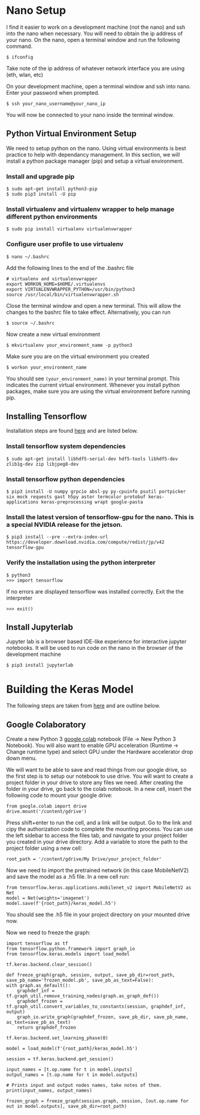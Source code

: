 
# Nano Setup

I find it easier to work on a development machine (not the nano) and ssh into the nano when necessary. You will need to obtain the ip address of your nano. On the nano, open a terminal window and run the following command. 

    $ ifconfig
    
Take note of the ip address of whatever network interface you are using (eth, wlan, etc)

On your development machine, open a terminal window and ssh into nano. Enter your password when prompted.

    $ ssh your_nano_username@your_nano_ip
    
You will now be connected to your nano inside the terminal window. 

## Python Virtual Environment Setup

We need to setup python on the nano. Using virtual environments is best practice to help with dependancy management. In this section, we will install a python package manager (pip) and setup a virtual environment.

### Install and upgrade pip 

    $ sudo apt-get install python3-pip
    $ sudo pip3 install -U pip
    
### Install virtualenv and virtualenv wrapper to help manage different python environments

    $ sudo pip install virtualenv virtualenvwrapper
    
### Configure user profile to use virtualenv

    $ nano ~/.bashrc
    
Add the following lines to the end of the .bashrc file

    # virtualenv and virtualenvwrapper
    export WORKON_HOME=$HOME/.virtualenvs
    export VIRTUALENVWRAPPER_PYTHON=/usr/bin/python3
    source /usr/local/bin/virtualenvwrapper.sh

Close the terminal window and open a new terminal. This will allow the changes to the bashrc file to take effect. Alternatively, you can run 

    $ source ~/.bashrc

Now create a new virtual environment
    
    $ mkvirtualenv your_environment_name -p python3
    
Make sure you are on the virtual environment you created 

    $ workon your_environment_name

You should see ```(your_environment_name)``` in your terminal prompt. This indicates the current virtual environment. Whenever you install python packages, make sure you are using the virtual environment before running pip.

## Installing Tensorflow 

Installation steps are found [here](https://docs.nvidia.com/deeplearning/frameworks/install-tf-jetson-platform/index.html) and are listed below.

### Install tensorflow system dependencies

    $ sudo apt-get install libhdf5-serial-dev hdf5-tools libhdf5-dev zlib1g-dev zip libjpeg8-dev

### Install tensorflow python dependencies

    $ pip3 install -U numpy grpcio absl-py py-cpuinfo psutil portpicker six mock requests gast h5py astor termcolor protobuf keras-applications keras-preprocessing wrapt google-pasta
    
### Install the latest version of tensorflow-gpu for the nano. This is a special NVIDIA release for the jetson.

    $ pip3 install --pre --extra-index-url https://developer.download.nvidia.com/compute/redist/jp/v42 tensorflow-gpu
    
### Verify the installation using the python interpreter
    $ python3
    >>> import tensorflow
    
If no errors are displayed tensorflow was installed correctly. Exit the the interpreter

    >>> exit()


## Install Jupyterlab

Jupyter lab is a browser based IDE-like experience for interactive jupyter notebooks. It will be used to run code on the nano in the browser of the development machine

    $ pip3 install jupyterlab
    
# Building the Keras Model

The following steps are taken from [here](https://www.dlology.com/blog/how-to-run-keras-model-on-jetson-nano/) and are outline below. 

## Google Colaboratory

Create a new Python 3 [google colab](https://colab.research.google.com/) notebook (File -> New Python 3 Notebook). You will also want to enable GPU acceleration (Runtime -> Change runtime type) and select GPU under the Hardware accelerator drop down menu.

We will want to be able to save and read things from our google drive, so the first step is to setup our notebook to use drive. You will want to create a project folder in your drive to store any files we need. After creating the folder in your drive, go back to the colab notebook.  In a new cell, insert the following code to mount your google drive:

    from google.colab import drive
    drive.mount('/content/gdrive')
    
Press shift+enter to run the cell, and a link will be output. Go to the link and cipy the authorization code to complete the mounting process. You can use the left sidebar to access the files tab, and navigate to your project folder you created in your drive directory. Add a variable to store the path to the project folder using a new cell:

    root_path = '/content/gdrive/My Drive/your_project_folder'
    
Now we need to import the pretrained network (in this case MobileNetV2) and save the model as a .h5 file. In a new cell run:

    from tensorflow.keras.applications.mobilenet_v2 import MobileNetV2 as Net
    model = Net(weights='imagenet')
    model.save(f'{root_path}/keras_model.h5')
    
 You should see the .h5 file in your project directory on your mounted drive now. 
 
 Now we need to freeze the graph:
 
    import tensorflow as tf
    from tensorflow.python.framework import graph_io
    from tensorflow.keras.models import load_model
    
    tf.keras.backend.clear_session()
    
    def freeze_graph(graph, session, output, save_pb_dir=root_path, save_pb_name='frozen_model.pb', save_pb_as_text=False):
    with graph.as_default():
        graphdef_inf = tf.graph_util.remove_training_nodes(graph.as_graph_def())
        graphdef_frozen = tf.graph_util.convert_variables_to_constants(session, graphdef_inf, output)
        graph_io.write_graph(graphdef_frozen, save_pb_dir, save_pb_name, as_text=save_pb_as_text)
        return graphdef_frozen
 
    tf.keras.backend.set_learning_phase(0) 

    model = load_model(f'{root_path}/keras_model.h5')

    session = tf.keras.backend.get_session()

    input_names = [t.op.name for t in model.inputs]
    output_names = [t.op.name for t in model.outputs]

    # Prints input and output nodes names, take notes of them.
    print(input_names, output_names)

    frozen_graph = freeze_graph(session.graph, session, [out.op.name for out in model.outputs], save_pb_dir=root_path)
